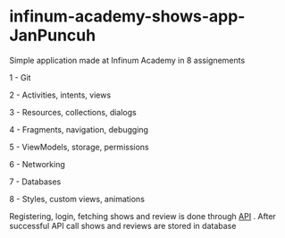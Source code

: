 # infinum-academy-shows-app-JanPuncuh

Simple application made at Infinum Academy in 8 assignements

1 - Git

2 - Activities, intents, views

3 - Resources, collections, dialogs

4 - Fragments, navigation, debugging

5 - ViewModels, storage, permissions

6 - Networking

7 - Databases

8 - Styles, custom views, animations


Registering, login, fetching shows and review is done through [API](https://tv-shows.infinum.academy/api/v1/docs/index.html) . After successful API call shows and reviews are stored in database
